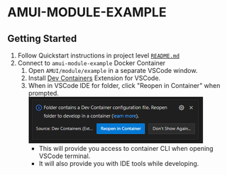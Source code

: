 # AMUI-MODULE-EXAMPLE

## Getting Started
1. Follow Quickstart instructions in project level [`README.md`](../README.md)
2. Connect to `amui-module-example` Docker Container
    1. Open `AMUI/module/example` in a separate VSCode window.
    2. Install [Dev Containers](https://marketplace.visualstudio.com/items?itemName=ms-vscode-remote.remote-containers) Extension for VSCode.
    3. When in VSCode IDE for folder, click "Reopen in Container" when prompted.
      ![images/reopen_in_container.PNG](../../images/reopen_in_container.PNG)
        - This will provide you access to container CLI when opening VSCode terminal.
        - It will also provide you with IDE tools while developing.